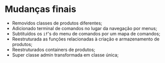 # Mudanças finais

- Removidos classes de produtos diferentes;
- Adicionado terminal de comandos no lugar da navegação por menus;
- Subtituídos os ``if``'s do menu de comandos por um mapa de comandos;
- Reestruturada as funções relacionadas à criação e armazenamento de produtos;
- Reestruturados containers de produtos;
- Super classe admin transformada em classe única;